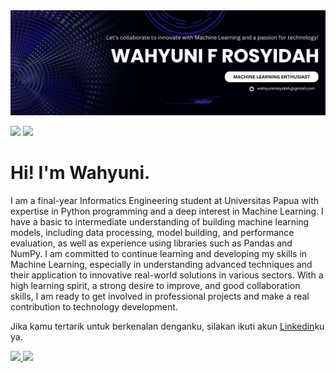 <img src="https://github.com/wahyunirosyidah/wahyunirosyidah/blob/main/profile%20header.png" alt="GitHub README header image">

<p> <a href="https://www.linkedin.com/in/wahyuni-fajrin-rosyidah"><img src="https://img.shields.io/badge/linkedin-%230077B5.svg?&style=for-the-badge&logo=linkedin&logoColor=white" height=25></a> <a href="https://www.instagram.com/wahyunirosyidah/"><img src="https://img.shields.io/badge/instagram-%23E4405F.svg?&style=for-the-badge&logo=instagram&logoColor=white" height=25></a></p>

# Hi! I'm **Wahyuni**.<br>
I am a final-year Informatics Engineering student at Universitas Papua with expertise in Python programming and a deep interest in Machine Learning. I have a basic to intermediate understanding of building machine learning models, including data processing, model building, and performance evaluation, as well as experience using libraries such as Pandas and NumPy. I am committed to continue learning and developing my skills in Machine Learning, especially in understanding advanced techniques and their application to innovative real-world solutions in various sectors. With a high learning spirit, a strong desire to improve, and good collaboration skills, I am ready to get involved in professional projects and make a real contribution to technology development.<br>

Jika kamu tertarik untuk berkenalan denganku, silakan ikuti akun [Linkedin](https://www.linkedin.com/in/wahyuni-fajrin-rosyidah-wfr2021/)ku ya.

<p align="left">
<a href="https://github.com/penuliscode">
  <img height="180em" src="https://github-readme-stats-eight-theta.vercel.app/api?username=wahyunirosyidah&show_icons=true&theme=algolia&include_all_commits=true&count_private=true"/>
  <img height="180em" src="https://github-readme-stats-eight-theta.vercel.app/api/top-langs/?username=wahyunirosyidah&layout=compact&theme=algolia"/>
</a>
</p>
